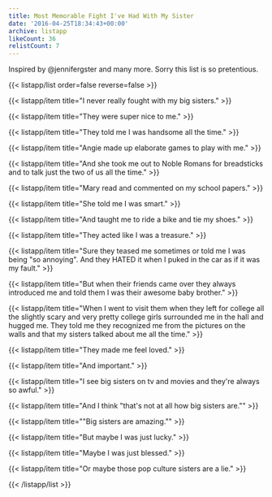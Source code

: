 ```yaml
---
title: Most Memorable Fight I've Had With My Sister
date: '2016-04-25T18:34:43+00:00'
archive: listapp
likeCount: 36
relistCount: 7
---
```


Inspired by @jennifergster and many more. Sorry this list is so pretentious.

<!--more-->

{{< listapp/list order=false reverse=false >}}

   {{< listapp/item title="I never really fought with my big sisters." >}}

   {{< listapp/item title="They were super nice to me." >}}

   {{< listapp/item title="They told me I was handsome all the time." >}}

   {{< listapp/item title="Angie made up elaborate games to play with me." >}}

   {{< listapp/item title="And she took me out to Noble Romans for breadsticks and to talk just the two of us all the time." >}}

   {{< listapp/item title="Mary read and commented on my school papers." >}}

   {{< listapp/item title="She told me I was smart." >}}

   {{< listapp/item title="And taught me to ride a bike and tie my shoes." >}}

   {{< listapp/item title="They acted like I was a treasure." >}}

   {{< listapp/item title="Sure they teased me sometimes or told me I was being \"so annoying\". And they HATED it when I puked in the car as if it was my fault." >}}

   {{< listapp/item title="But when their friends came over they always introduced me and told them I was their awesome baby brother." >}}

   {{< listapp/item title="When I went to visit them when they left for college all the slightly scary and very pretty college girls surrounded me in the hall and hugged me. They told me they recognized me from the pictures on the walls and that my sisters talked about me all the time." >}}

   {{< listapp/item title="They made me feel loved." >}}

   {{< listapp/item title="And important." >}}

   {{< listapp/item title="I see big sisters on tv and movies and they're always so awful." >}}

   {{< listapp/item title="And I think \"that's not at all how big sisters are.\"" >}}

   {{< listapp/item title="\"Big sisters are amazing.\"" >}}

   {{< listapp/item title="But maybe I was just lucky." >}}

   {{< listapp/item title="Maybe I was just blessed." >}}

   {{< listapp/item title="Or maybe those pop culture sisters are a lie." >}}

{{< /listapp/list >}}
